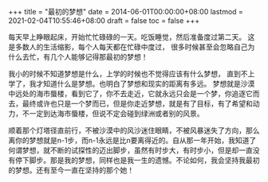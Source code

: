 +++
title = "最初的梦想"
date = 2014-06-01T00:00:00+08:00
lastmod = 2021-02-04T10:55:46+08:00
draft = false
toc = false
+++

每天早上睁眼起床，开始忙忙碌碌的一天。吃饭睡觉，然后准备度过第二天。
这是多数人的生活缩影，每个人每天都在忙碌中度过，
很多时候甚至会忽略自己为什么去忙，有几个人能够记得那最初的梦想！

我小的时候不知道梦想是什么，上学的时候也不觉得应该有什么梦想，
直到不上学了，我才知道什么是梦想。也明白了梦想和现实的距离有多远。
梦想就是沙漠中远处的海市蜃楼，看到它了，你不去走近，它就永远只会是一个梦，你追逐它而去，最终或许也只是一个梦而已，但是你走近梦想，就是有了目标，有了希望和动力，不一定到达海市蜃楼，但说不定会碰到绿洲或者别的风景。

顺着那个灯塔径直前行，不被沙漠中的风沙迷住眼睛，不被风暴迷失了方向，那么离你的梦想就是n-1步，而n-1永远是比n要离得近的。自从那一年开始，我知道了何谓梦想，就不断的试探性的迈出脚步，虽然有时步大，有时步小，但是却一直没有停下脚步。那是我的梦想，同样也是我一生的遗憾。不论如何，我会坚持我最初的梦想。还有至今一直在坚持的那个她！

